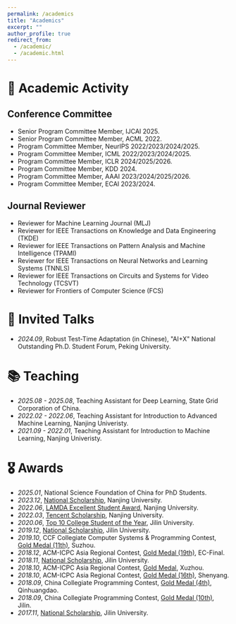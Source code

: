 ```yaml
---
permalink: /academics
title: "Academics"
excerpt: ""
author_profile: true
redirect_from: 
  - /academic/
  - /academic.html
---
```


# 🤝 Academic Activity

## Conference Committee

- Senior Program Committee Member, IJCAI 2025.
- Senior Program Committee Member, ACML 2022.
- Program Committee Member, NeurIPS 2022/2023/2024/2025.
- Program Committee Member, ICML 2022/2023/2024/2025.
- Program Committee Member, ICLR 2024/2025/2026.
- Program Committee Member, KDD 2024.
- Program Committee Member, AAAI 2023/2024/2025/2026.
- Program Committee Member, ECAI 2023/2024.

## Journal Reviewer
- Reviewer for Machine Learning Journal (MLJ)
- Reviewer for IEEE Transactions on Knowledge and Data Engineering (TKDE)
- Reviewer for IEEE Transactions on Pattern Analysis and Machine Intelligence (TPAMI)
- Reviewer for IEEE Transactions on Neural Networks and Learning Systems (TNNLS)
- Reviewer for IEEE Transactions on Circuits and Systems for Video Technology (TCSVT)
- Reviewer for Frontiers of Computer Science (FCS)

# 💬 Invited Talks
- *2024.09*, Robust Test-Time Adaptation (in Chinese), "AI+X" National Outstanding Ph.D. Student Forum, Peking University.

# 📚 Teaching
- *2025.08 - 2025.08*, Teaching Assistant for Deep Learning, State Grid Corporation of China.
- *2022.02 - 2022.06*, Teaching Assistant for Introduction to Advanced Machine Learning, Nanjing Univeristy.
- *2021.09 - 2022.01*, Teaching Assistant for Introduction to Machine Learning, Nanjing Univeristy.


# 🎖 Awards
- *2025.01*, National Science Foundation of China for PhD Students.
- *2023.12*, [National Scholarship](../resources/2023/CN23-Scholarship.pdf), Nanjing University.
- *2022.06*, [LAMDA Excellent Student Award](../resources/2022/LAMDA22-Elite.pdf), Nanjing University.
- *2022.03*, [Tencent Scholarship](../resources/2021/Tencent2021-Scholarship.pdf), Nanjing University.
- *2020.06*, [Top 10 College Student of the Year](../resources/U2020/JLU2019_Top10.pdf), Jilin University.
- *2019.12*, [National Scholarship](../resources/U2020/JLU2019_NationalScholarship.pdf), Jilin University.
- *2019.10*, CCF Collegiate Computer Systems & Programming Contest, [Gold Medal (11th)](../resources/U2020/CCSP2019.pdf), Suzhou.
- *2018.12*, ACM-ICPC Asia Regional Contest, [Gold Medal (19th)](../resources/U2020/ICPC2018_ECFinal.pdf), EC-Final.
- *2018.11*, [National Scholarship](../resources/U2020/JLU2018_NationalScholarship.pdf), Jilin University.
- *2018.10*, ACM-ICPC Asia Regional Contest, [Gold Medal](../resources/U2020/ICPC2018_Xuzhou.pdf), Xuzhou.
- *2018.10*, ACM-ICPC Asia Regional Contest, [Gold Medal (16th)](../resources/U2020/ICPC2018_Shenyang.pdf), Shenyang.
- *2018.09*, China Collegiate Programming Contest, [Gold Medal (4th)](../resources/U2020/CCPC2018_Qinghuangdao.pdf), Qinhuangdao.
- *2018.09*, China Collegiate Programming Contest, [Gold Medal (10th)](../resources/U2020/CCPC2018_Jilin.pdf), Jilin.
- *2017.11*, [National Scholarship](../resources/U2020/JLU2017_NationalScholarship.pdf), Jilin University.
